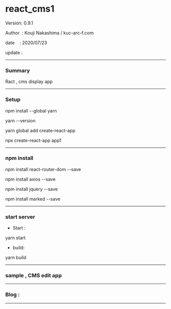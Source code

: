 ﻿# react_cms1

 Version: 0.9.1

 Author  : Kouji Nakashima / kuc-arc-f.com

 date    : 2020/07/23

 update  :

***
### Summary

Ract , cms display app


***
### Setup

npm install --global yarn

yarn --version

yarn global add create-react-app

npx create-react-app app1


***
### npm install

npm install react-router-dom --save

npm install axios --save

npm install jquery --save

npm install marked --save

***
### start server
* Start :

yarn start

* build:

yarn build

***
### sample , CMS edit app

***
### Blog :


***

